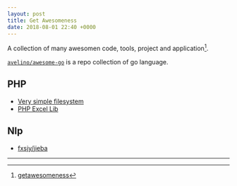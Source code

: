 ```yaml
---
layout: post
title: Get Awesomeness
date: 2018-08-01 22:40 +0000
---
```


A collection of many awesomen code, tools, project and application[^1].

[^1]: [getawesomeness](https://getawesomeness.herokuapp.com/get/laravel)

[`avelino/awesome-go`](https://github.com/avelino/awesome-go) is a repo collection of go language.



## PHP
* [Very simple filesystem ](https://github.com/michael-donat/php-vfs)
* [PHP Excel Lib](https://github.com/PHPOffice/PhpSpreadsheet)


## Nlp
* [fxsjy/jieba](https://github.com/fxsjy/jieba)


---